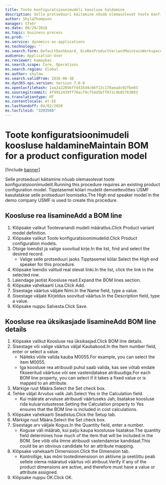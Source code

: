```yaml
---
title: Toote konfiguratsioonimudeli koosluse haldamine
description: Selle protseduuri käitamine nõuab olemasolevat toote konfiguratsioonimudelit.
author: ShylaThompson
manager: tfehr
ms.date: 08/29/2018
ms.topic: business-process
ms.prod: ''
ms.service: dynamics-ax-applications
ms.technology: ''
ms.search.form: DefaultDashboard, EcoResProductVariantMaintainWorkspace, PCProductConfigurationModelListPage, PCProductConfigurationModelDetails, PCBOMLineDetails, InventItemIdLookupSimple
audience: Application User
ms.reviewer: kamaybac
ms.search.scope: Core, Operations
ms.search.region: Global
ms.author: shylaw
ms.search.validFrom: 2016-06-30
ms.dyn365.ops.version: Version 7.0.0
ms.openlocfilehash: 1aa2a22056ff4435d4c66f13c170aeadc02fbe03
ms.sourcegitcommit: 4f9912439ff78acf0c754d5bff972c4b85763093
ms.translationtype: HT
ms.contentlocale: et-EE
ms.lasthandoff: 04/02/2020
ms.locfileid: "3203568"
---
```

# <a name="maintain-bom-for-a-product-configuration-model"></a><span data-ttu-id="f7d28-103">Toote konfiguratsioonimudeli koosluse haldamine</span><span class="sxs-lookup"><span data-stu-id="f7d28-103">Maintain BOM for a product configuration model</span></span>

[!include [banner](../../includes/banner.md)]

<span data-ttu-id="f7d28-104">Selle protseduuri käitamine nõuab olemasolevat toote konfiguratsioonimudelit.</span><span class="sxs-lookup"><span data-stu-id="f7d28-104">Running this procedure requires an existing product configuration model.</span></span> <span data-ttu-id="f7d28-105">Tipptasemel kõlari mudelit demoettevõttes USMF kasutatakse selle protseduuri loomiseks.</span><span class="sxs-lookup"><span data-stu-id="f7d28-105">The High end speaker model in the demo company USMF is used to create this procedure.</span></span>


## <a name="add-a-bom-line"></a><span data-ttu-id="f7d28-106">Koosluse rea lisamine</span><span class="sxs-lookup"><span data-stu-id="f7d28-106">Add a BOM line</span></span>
1. <span data-ttu-id="f7d28-107">Klõpsake valikut Tootevariandi mudeli määratlus.</span><span class="sxs-lookup"><span data-stu-id="f7d28-107">Click Product variant model definition.</span></span>
2. <span data-ttu-id="f7d28-108">Klõpsake valikut Toote konfiguratsioonimudelid.</span><span class="sxs-lookup"><span data-stu-id="f7d28-108">Click Product configuration models.</span></span>
3. <span data-ttu-id="f7d28-109">Otsige loendist ja valige soovitud kirje.</span><span class="sxs-lookup"><span data-stu-id="f7d28-109">In the list, find and select the desired record.</span></span>
    * <span data-ttu-id="f7d28-110">Valige selle protseduuri jaoks Tipptasemel kõlar.</span><span class="sxs-lookup"><span data-stu-id="f7d28-110">Select the High end speaker for this procedure.</span></span>  
4. <span data-ttu-id="f7d28-111">Klõpsake loendis valitud real olevat linki.</span><span class="sxs-lookup"><span data-stu-id="f7d28-111">In the list, click the link in the selected row.</span></span>
5. <span data-ttu-id="f7d28-112">Laiendage jaotist Koosluse read.</span><span class="sxs-lookup"><span data-stu-id="f7d28-112">Expand the BOM lines section.</span></span>
6. <span data-ttu-id="f7d28-113">Klõpsake vahekaarti Lisa.</span><span class="sxs-lookup"><span data-stu-id="f7d28-113">Click Add.</span></span>
7. <span data-ttu-id="f7d28-114">Sisestage väärtus väljale Nimi.</span><span class="sxs-lookup"><span data-stu-id="f7d28-114">In the Name field, type a value.</span></span>
8. <span data-ttu-id="f7d28-115">Sisestage väljale Kirjeldus soovitud väärtus.</span><span class="sxs-lookup"><span data-stu-id="f7d28-115">In the Description field, type a value.</span></span>
9. <span data-ttu-id="f7d28-116">Klõpsake nuppu Salvesta.</span><span class="sxs-lookup"><span data-stu-id="f7d28-116">Click Save.</span></span>

## <a name="add-bom-line-details"></a><span data-ttu-id="f7d28-117">Koosluse rea üksikasjade lisamine</span><span class="sxs-lookup"><span data-stu-id="f7d28-117">Add BOM line details</span></span>
1. <span data-ttu-id="f7d28-118">Klõpsake valikut Koosluse rea üksikasjad.</span><span class="sxs-lookup"><span data-stu-id="f7d28-118">Click BOM line details.</span></span>
2. <span data-ttu-id="f7d28-119">Sisestage või valige väärtus väljal Kaubakood.</span><span class="sxs-lookup"><span data-stu-id="f7d28-119">In the Item number field, enter or select a value.</span></span>
    * <span data-ttu-id="f7d28-120">Näiteks võite valida kauba M0055.</span><span class="sxs-lookup"><span data-stu-id="f7d28-120">For example, you can select the item M0055.</span></span>  
    * <span data-ttu-id="f7d28-121">Iga koosluse rea atribuudi puhul saab valida, kas see võtab endale fikseeritud väärtuse või see vastendatakse atribuudiga.</span><span class="sxs-lookup"><span data-stu-id="f7d28-121">For each BOM line property, you can select if it takes a fixed value or is mapped to an attribute.</span></span>  
3. <span data-ttu-id="f7d28-122">Märkige ruut Määra.</span><span class="sxs-lookup"><span data-stu-id="f7d28-122">Select the Set check box.</span></span>
4. <span data-ttu-id="f7d28-123">Tehke väljal Arvutus valik Jah.</span><span class="sxs-lookup"><span data-stu-id="f7d28-123">Select Yes in the Calculation field.</span></span>
    * <span data-ttu-id="f7d28-124">Kui määrate arvutuse atribuudi väärtuseks Jah, lisatakse koosluse rida kuluarvutustesse.</span><span class="sxs-lookup"><span data-stu-id="f7d28-124">Setting the Calculation property to Yes ensures that the BOM line is included in cost calculations.</span></span>  
5. <span data-ttu-id="f7d28-125">Klõpsake vahekaarti Seadistus.</span><span class="sxs-lookup"><span data-stu-id="f7d28-125">Click the Setup tab.</span></span>
6. <span data-ttu-id="f7d28-126">Märkige ruut Määra.</span><span class="sxs-lookup"><span data-stu-id="f7d28-126">Select the Set check box.</span></span>
7. <span data-ttu-id="f7d28-127">Sisestage arv väljale Kogus.</span><span class="sxs-lookup"><span data-stu-id="f7d28-127">In the Quantity field, enter a number.</span></span>
    * <span data-ttu-id="f7d28-128">Koguse väli määrab, kui palju kaupa kooslusse lisatakse.</span><span class="sxs-lookup"><span data-stu-id="f7d28-128">The quantity field determines how much of the item that will be included in the BOM.</span></span> <span data-ttu-id="f7d28-129">See võib olla ilmne atribuudi vastendamise kandidaat.</span><span class="sxs-lookup"><span data-stu-id="f7d28-129">This could be an obvious candidate for an attribute mapping.</span></span>  
8. <span data-ttu-id="f7d28-130">Klõpsake vahekaarti Dimensioon.</span><span class="sxs-lookup"><span data-stu-id="f7d28-130">Click the Dimension tab.</span></span>
    * <span data-ttu-id="f7d28-131">Kontrollige, kas mõni tootedimensioon on aktiivne ja seetõttu peab sellele olema määratud väärtus või atribuut.</span><span class="sxs-lookup"><span data-stu-id="f7d28-131">Verify if any of the product dimensions are active,  and therefore must have a value or attribute assigned.</span></span>  
9. <span data-ttu-id="f7d28-132">Klõpsake nuppu OK.</span><span class="sxs-lookup"><span data-stu-id="f7d28-132">Click OK.</span></span>

